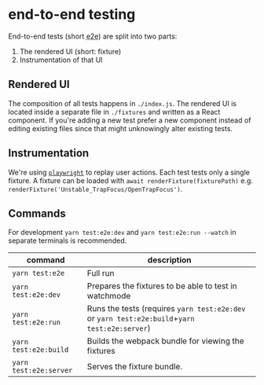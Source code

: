 # end-to-end testing

End-to-end tests (short <abbr title="end-to-end">e2e</abbr>) are split into two parts:

1. The rendered UI (short: fixture)
2. Instrumentation of that UI

## Rendered UI

The composition of all tests happens in `./index.js`.
The rendered UI is located inside a separate file in `./fixtures` and written as a React component.
If you're adding a new test prefer a new component instead of editing existing files since that might unknowingly alter existing tests.

## Instrumentation

We're using [`playwright`](https://playwright.dev) to replay user actions.
Each test tests only a single fixture.
A fixture can be loaded with `await renderFixture(fixturePath)` e.g. `renderFixture('Unstable_TrapFocus/OpenTrapFocus')`.

## Commands

For development `yarn test:e2e:dev` and `yarn test:e2e:run --watch` in separate terminals is recommended.

| command                | description                                                                                   |
| ---------------------- | --------------------------------------------------------------------------------------------- |
| `yarn test:e2e`        | Full run                                                                                      |
| `yarn test:e2e:dev`    | Prepares the fixtures to be able to test in watchmode                                         |
| `yarn test:e2e:run`    | Runs the tests (requires `yarn test:e2e:dev` or `yarn test:e2e:build`+`yarn test:e2e:server`) |
| `yarn test:e2e:build`  | Builds the webpack bundle for viewing the fixtures                                            |
| `yarn test:e2e:server` | Serves the fixture bundle.                                                                    |
